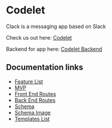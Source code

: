 # Codelet
Clack is a messaging app based on Slack

Check us out here: [Codelet](https://www.codelet.info/)

Backend for app here: [Codelet Backend](https://github.com/christophertalley/codelet-backend)

## Documentation links
- [Feature List](https://github.com/christophertalley/codelet-backend/blob/master/documentation/featureList.md)
- [MVP](https://github.com/b-tsui/Clack-App/blob/master/Documentation/MVP.md)
- [Front End Routes](https://github.com/christophertalley/codelet-backend/blob/master/documentation/frontendRoutes.md)
- [Back End Routes](https://github.com/christophertalley/codelet-backend/blob/master/documentation/frontendRoutes.md)
- [Schema](https://github.com/christophertalley/codelet-backend/blob/master/documentation/schema.md)
- [Schema Image](https://github.com/christophertalley/codelet-backend/blob/master/documentation/Untitled%20(3).png)
- [Templates List](TBD)
